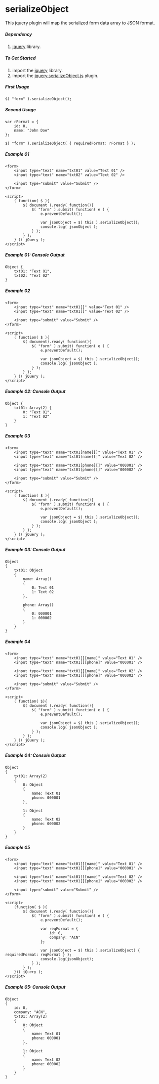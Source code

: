 # serializeObject
This jquery plugin will map the serialized form data array to JSON format.



##### Dependency
1. [jquery](https://github.com/citnvillareal/serializeObject/blob/master/js/jquery-1.11.3.min.js) library.



##### To Get Started
1. import the [jquery](https://github.com/citnvillareal/serializeObject/blob/master/js/jquery-1.11.3.min.js) library.
2. import the [jquery.serializeObject.js](https://github.com/citnvillareal/serializeObject/blob/master/js/jquery.serializeObject.js) plugin. 



##### First Usage 
	$( "form" ).serializeObject();



##### Second Usage
	var rFormat = {
		id: 0,
		name: "John Doe"
	};

	$( "form" ).serializeObject( { requiredFormat: rFormat } );



##### Example 01
	<form>
		<input type="text" name="txt01" value="Text 01" />
		<input type="text" name="txt02" value="Text 02" />

		<input type="submit" value="Submit" />
	</form>

	<script>
		( function( $ ){
			$( document ).ready( function(){
				$( "form" ).submit( function( e ) {
					e.preventDefault();

					var jsonObject = $( this ).serializeObject();
					console.log( jsonObject );
				} );
			} );
		} )( jQuery );
	</script>

##### Example 01: Console Output
	Object {
		txt01: "Text 01",
		txt02: "Text 02"
	}



##### Example 02
	<form>
		<input type="text" name="txt01[]" value="Text 01" />
		<input type="text" name="txt01[]" value="Text 02" />

		<input type="submit" value="Submit" />
	</form>

	<script>
		( function( $ ){
			$( document).ready( function(){
				$( "form" ).submit( function( e ) {
					e.preventDefault();

					var jsonObject = $( this ).serializeObject();
					console.log( jsonObject );
				} );
			} );
		} )( jQuery );
	</script>

##### Example 02: Console Output
	Object {
		txt01: Array(2) {
			0: "Text 01",
			1: "Text 02"
		}
	}



##### Example 03
	<form>
		<input type="text" name="txt01[name][]" value="Text 01" />
		<input type="text" name="txt01[name][]" value="Text 02" />

		<input type="text" name="txt01[phone][]" value="000001" />
		<input type="text" name="txt01[phone][]" value="000002" />

		<input type="submit" value="Submit" />
	</form>

	<script>
		( function( $ ){
			$( document ).ready( function(){
				$( "form" ).submit( function( e ) {
					e.preventDefault();

					var jsonObject = $( this ).serializeObject();
					console.log( jsonObject );
				} );
			} );
		} )( jQuery );
	</script>

##### Example 03: Console Output
	Object 
	{
		txt01: Object 
		{
			name: Array()
			{
				0: Text 01
				1: Text 02
			},
			
			phone: Array()
			{
				0: 000001
				1: 000002
			}
		}
	}



##### Example 04
	<form>
		<input type="text" name="txt01[][name]" value="Text 01" />
		<input type="text" name="txt01[][phone]" value="000001" />

		<input type="text" name="txt01[][name]" value="Text 02" />
		<input type="text" name="txt01[][phone]" value="000002" />

		<input type="submit" value="Submit" />
	</form>

	<script>
		( function( $){
			$( document ).ready( function(){
				$( "form" ).submit( function( e ) {
					e.preventDefault();

					var jsonObject = $( this ).serializeObject();
					console.log( jsonObject );
				} );
			} );
		} )( jQuery );
	</script>

##### Example 04: Console Output
	Object 
	{
		txt01: Array(2) 
		{
			0: Object
			{
				name: Text 01
				phone: 000001
			},
			
			1: Object
			{
				name: Text 02
				phone: 000002
			}
		}
	}



##### Example 05
	<form>
		<input type="text" name="txt01[][name]" value="Text 01" />
		<input type="text" name="txt01[][phone]" value="000001" />

		<input type="text" name="txt01[][name]" value="Text 02" />
		<input type="text" name="txt01[][phone]" value="000002" />

		<input type="submit" value="Submit" />
	</form>

	<script>
		(function( $ ){
			$( document ).ready( function(){
				$( "form" ).submit( function( e ) {
					e.preventDefault();

					var reqFormat = {
						id: 0,
						company: "ACN"
					}; 

					var jsonObject = $( this ).serializeObject( { requiredFormat: reqFormat } );
					console.log(jsonObject);
				} );
			} );
		})( jQuery );
	</script>

##### Example 05: Console Output
	Object 
	{
		id: 0,
		company: "ACN",
		txt01: Array(2) 
		{
			0: Object
			{
				name: Text 01
				phone: 000001
			},
			
			1: Object
			{
				name: Text 02
				phone: 000002
			}
		}
	}

